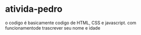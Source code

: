 # ativida-pedro
o codigo é basicamente codigo de HTML, CSS e javascript. com funcionamentode trascrever seu nome e idade 
